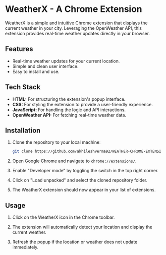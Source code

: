 
# WeatherX - A Chrome Extension

WeatherX is a simple and intuitive Chrome extension that displays the current weather in your city. Leveraging the OpenWeather API, this extension provides real-time weather updates directly in your browser.

## Features

- Real-time weather updates for your current location.
- Simple and clean user interface.
- Easy to install and use.

## Tech Stack

- **HTML:** For structuring the extension's popup interface.
- **CSS:** For styling the extension to provide a user-friendly experience.
- **JavaScript:** For handling the logic and API interactions.
- **OpenWeather API:** For fetching real-time weather data.

## Installation

1. Clone the repository to your local machine:
   ```bash
   git clone https://github.com/akhileshverma92/WEATHER-CHROME-EXTENSION
   ```

2. Open Google Chrome and navigate to `chrome://extensions/`.

3. Enable "Developer mode" by toggling the switch in the top right corner.

4. Click on "Load unpacked" and select the cloned repository folder.

5. The WeatherX extension should now appear in your list of extensions.

## Usage

1. Click on the WeatherX icon in the Chrome toolbar.

2. The extension will automatically detect your location and display the current weather.

3. Refresh the popup if the location or weather does not update immediately.

